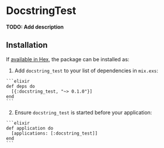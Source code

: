 # DocstringTest

**TODO: Add description**

## Installation

If [available in Hex](https://hex.pm/docs/publish), the package can be installed as:

  1. Add `docstring_test` to your list of dependencies in `mix.exs`:

    ```elixir
    def deps do
      [{:docstring_test, "~> 0.1.0"}]
    end
    ```

  2. Ensure `docstring_test` is started before your application:

    ```elixir
    def application do
      [applications: [:docstring_test]]
    end
    ```

